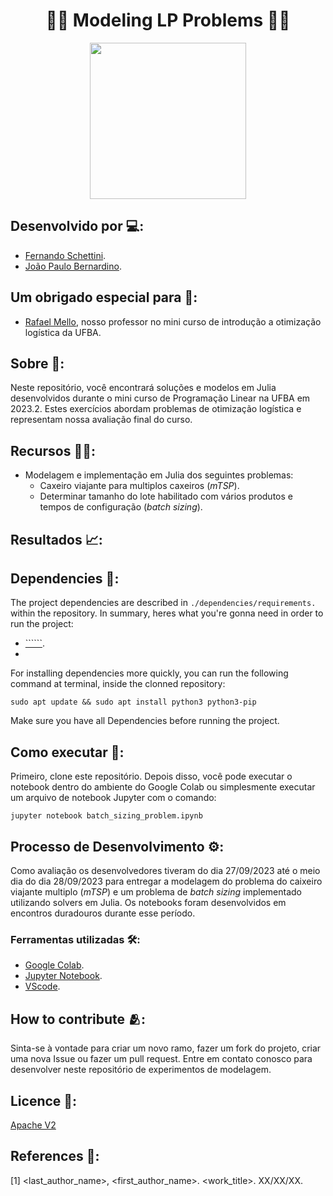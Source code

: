 <h1 align="center">👨‍🏭 Modeling LP Problems 👨‍🏭</h1>

<div align="center">
	<a href="link_for_webite">
	<img height = "250em" src = "https://github.com/FernandoSchett/linear_programing/assets/80331486/4e5b14e6-1457-4b03-9b84-f5bd2608b422" />
    </a>
</div>

## Desenvolvido por 💻:
- [Fernando Schettini](https://linktr.ee/fernandoschett).
- [João Paulo Bernardino]().

## Um obrigado especial para 🥰:
- [Rafael Mello](http://lattes.cnpq.br/4117373032501782), nosso professor no mini curso de introdução a otimização logística da UFBA.


## Sobre 🤔:

Neste repositório, você encontrará soluções e modelos em Julia desenvolvidos durante o mini curso de Programação Linear na UFBA em 2023.2. Estes exercícios abordam problemas de otimização logística e representam nossa avaliação final do curso.

## Recursos 🧑‍🔬:

- Modelagem e implementação em Julia dos seguintes problemas:
    - Caxeiro viajante para multiplos caxeiros (_mTSP_).
    - Determinar tamanho do lote habilitado com vários produtos e tempos de configuração (_batch sizing_). 

## Resultados 📈:

## Dependencies 🚚:

The project dependencies are described in  ```./dependencies/requirements.``` within the repository. In summary, heres what you're gonna need in order to run the project:

- [``````](http:link.com).
- 

For installing dependencies more quickly, you can run the following command at terminal, inside the clonned repository:

	sudo apt update && sudo apt install python3 python3-pip

Make sure you have all Dependencies before running the project.

## Como executar 🏃:

Primeiro, clone este repositório. Depois disso, você pode executar o notebook dentro do ambiente do Google Colab ou simplesmente executar um arquivo de notebook Jupyter com o comando:

    jupyter notebook batch_sizing_problem.ipynb

## Processo de Desenvolvimento ⚙️:

Como avaliação os desenvolvedores tiveram do dia 27/09/2023 até o meio dia do dia 28/09/2023 para entregar a modelagem do problema do caixeiro viajante multiplo (_mTSP_) e um problema de _batch sizing_ implementado utilizando solvers em Julia. Os notebooks foram desenvolvidos em encontros duradouros durante esse período. 

### Ferramentas utilizadas 🛠️: 

- [Google Colab](https://colab.google/). 
- [Jupyter Notebook](https://jupyter.org/).
- [VScode](https://code.visualstudio.com/).
	
## How to contribute 🫂:

Sinta-se à vontade para criar um novo ramo, fazer um fork do projeto, criar uma nova Issue ou fazer um pull request. Entre em contato conosco para desenvolver neste repositório de experimentos de modelagem.

## Licence 📜:

[Apache V2](https://choosealicense.com/licenses/apache-2.0/)

## References 📙:
	
[1] <last_author_name>, <first_author_name>. <work_title>. XX/XX/XX.

